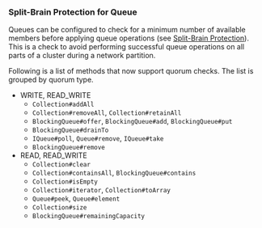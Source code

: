 
### Split-Brain Protection for Queue

Queues can be configured to check for a minimum number of available members before applying queue operations (see [Split-Brain Protection](#split-brain-protection)). This is a check to avoid performing successful queue operations on all parts of a cluster during a network partition. 

Following is a list of methods that now support quorum checks. The list is grouped by quorum type. 

- WRITE, READ_WRITE
    - `Collection#addAll`
    - `Collection#removeAll`, `Collection#retainAll`
    - `BlockingQueue#offer`, `BlockingQueue#add`, `BlockingQueue#put`
    - `BlockingQueue#drainTo`
    - `IQueue#poll`, `Queue#remove`, `IQueue#take`
    - `BlockingQueue#remove`
- READ, READ_WRITE
    - `Collection#clear`
    - `Collection#containsAll`, `BlockingQueue#contains`
    - `Collection#isEmpty`
    - `Collection#iterator`, `Collection#toArray`
    - `Queue#peek`, `Queue#element`
    - `Collection#size`
    - `BlockingQueue#remainingCapacity`